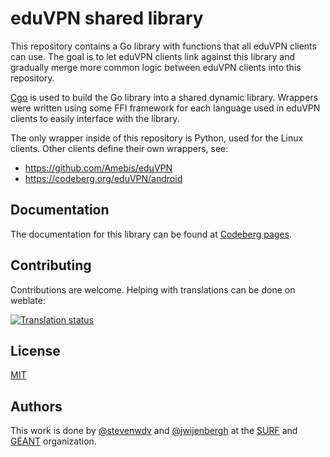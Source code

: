 # eduVPN shared library

This repository contains a Go library with functions that all eduVPN clients can use. The goal is to let eduVPN clients
link against this library and gradually merge more common logic between eduVPN clients into this repository.

[Cgo](https://pkg.go.dev/cmd/cgo) is used to build the Go library into a shared dynamic library. Wrappers were
written using some FFI framework for each language used in eduVPN clients to easily interface with the library.

The only wrapper inside of this repository is Python, used for the Linux clients. Other clients define their own wrappers, see:

- https://github.com/Amebis/eduVPN
- https://codeberg.org/eduVPN/android

## Documentation
The documentation for this library can be found at [Codeberg pages](https://eduvpn.codeberg.page/eduvpn-common).

## Contributing
Contributions are welcome. Helping with translations can be done on weblate:

<a href="https://hosted.weblate.org/engage/eduvpn-common/">
<img src="https://hosted.weblate.org/widget/eduvpn-common/eduvpn-common/multi-auto.svg" alt="Translation status" />
</a>

## License
[MIT](./LICENSE)

## Authors
This work is done by [@stevenwdv](https://github.com/stevenwdv) and [@jwijenbergh](https://codeberg.org/jwijenbergh) at the [SURF](https://www.surf.nl/) and [GÉANT](https://geant.org/) organization.
